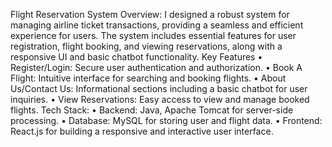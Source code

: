 Flight Reservation System
Overview:
I designed a robust system for managing airline ticket transactions, providing a seamless and efficient experience for users. The system includes essential features for user registration, flight booking, and viewing reservations, along with a responsive UI and basic chatbot functionality.
Key Features
•	Register/Login: Secure user authentication and authorization.
•	Book A Flight: Intuitive interface for searching and booking flights.
•	About Us/Contact Us: Informational sections including a basic chatbot for user inquiries.
•	View Reservations: Easy access to view and manage booked flights.
Tech Stack:
•	Backend: Java, Apache Tomcat for server-side processing.
•	Database: MySQL for storing user and flight data.
•	Frontend: React.js for building a responsive and interactive user interface.
